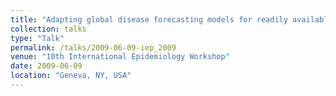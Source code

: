```yaml
---
title: "Adapting global disease forecasting models for readily available weather data sets in GIS"
collection: talks
type: "Talk"
permalink: /talks/2009-06-09-iep_2009
venue: "10th International Epidemiology Workshop"
date: 2009-06-09
location: "Geneva, NY, USA"
---
```


